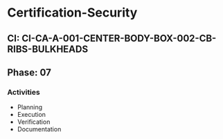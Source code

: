 # Certification-Security

## CI: CI-CA-A-001-CENTER-BODY-BOX-002-CB-RIBS-BULKHEADS
## Phase: 07

### Activities
- Planning
- Execution
- Verification
- Documentation
